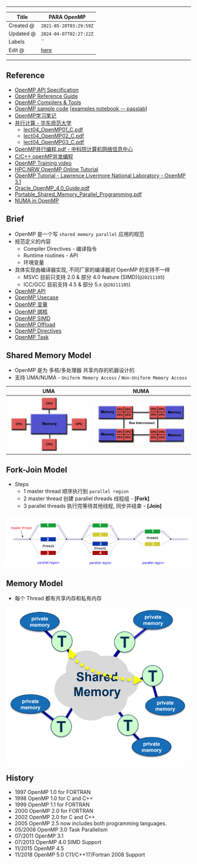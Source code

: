 -----

| Title     | PARA OpenMP                                       |
| --------- | ------------------------------------------------- |
| Created @ | `2021-05-20T03:29:59Z`                            |
| Updated @ | `2024-04-07T02:27:22Z`                            |
| Labels    | \`\`                                              |
| Edit @    | [here](https://github.com/junxnone/opt/issues/32) |

-----

## Reference

  - [OpenMP API Specification](https://www.openmp.org/specifications/)
  - [OpenMP Reference
    Guide](https://www.openmp.org/resources/refguides/)
  - [OpenMP Compilers &
    Tools](https://www.openmp.org/resources/openmp-compilers-tools/)
  - [OpenMP sample
    code](https://github.com/OpenMP/Examples/tree/main/sources)
    \[[examples notebook --
    passlab](https://passlab.github.io/Examples/intro.html)\]
  - [OpenMP学习笔记](https://blog.csdn.net/qq_40379678/article/details/107788716)
  - [并行计算 - 华东师范大学 ](http://math.ecnu.edu.cn/~jypan/Teaching/ParaComp/)
      - [lect04\_OpenMP01\_C.pdf](https://github.com/junxnone/tech-io/files/6613360/lect04_OpenMP01_C.pdf)
      - [lect04\_OpenMP02\_C.pdf](https://github.com/junxnone/tech-io/files/6613361/lect04_OpenMP02_C.pdf)
      - [lect04\_OpenMP03\_C.pdf](https://github.com/junxnone/tech-io/files/6613363/lect04_OpenMP03_C.pdf)
  - [OpenMP并行编程.pdf -
    中科院计算机网络信息中心](https://github.com/junxnone/tech-io/files/6986206/OpenMP.pdf)
  - [C/C++
    openMP并发编程](https://blog.csdn.net/qq_30024069/article/details/93355022)
  - [OpenMP Training
    video](https://www.youtube.com/watch?v=nE-xN4Bf8XI&list=PLLX-Q6B8xqZ8n8bwjGdzBJ25X2utwnoEG)
  - [HPC.NRW OpenMP Online
    Tutorial](https://hpc-wiki.info/hpc/OpenMP_in_Small_Bites)
  - [OpenMP Tutorial - Lawrence Livermore National Laboratory -
    OpenMP 3.1](https://hpc.llnl.gov/tuts/openMP/)
  - [Oracle\_OpenMP\_4.0\_Guide.pdf](https://github.com/junxnone/linuxwiki/files/7490883/Oracle_OpenMP_4.0_Guide.pdf)
  - [Portable\_Shared\_Memory\_Parallel\_Programming.pdf](https://github.com/junxnone/linuxwiki/files/7491145/Portable_Shared_Memory_Parallel_Programming.pdf)
  - [NUMA in
    OpenMP](https://www.openmp.org/wp-content/uploads/OpenMPBoothTalks-SC21-Ruud-NUMA.part_.1.pdf)

## Brief

  - OpenMP 是一个写 `shared memory parallel` 应用的规范
  - 规范定义的内容
      - Compiler Directives - 编译指令
      - Runtime routines - API
      - 环境变量
  - 具体实现由编译器实现, 不同厂家的编译器对 OpenMP 的支持不一样
      - MSVC 目前只支持 2.0 & 部分 4.0 feature (SIMD)(`@20211105`)
      - ICC/GCC 目前支持 4.5 & 部分 5.x (`@20211105`)
  - [OpenMP API](/OpenMP_API)
  - [OpenMP Usecase](/OpenMP_Usecase)
  - [OpenMP 变量](/OpenMP_变量)
  - [OpenMP 绑核](/OpenMP_Bind_Core)
  - [OpenMP SIMD](/OpenMP_SIMD)
  - [OpenMP Offload](/OpenMP_Offload)
  - [OpenMP Directives](OpenMP_Directives)
  - [OpenMP Task](/OpenMP_Task)

## Shared Memory Model

  - OpenMP 是为 多核/多处理器 共享内存的机器设计的
  - 支持 UMA/NUMA - `Uniform Memory Access` / `Non-Uniform Memory Access`

| UMA                                                          | NUMA                                                         |
| ------------------------------------------------------------ | ------------------------------------------------------------ |
| ![image](media/419b97c568258067d90f02dd211666b8e99f1db2.png) | ![image](media/9cd8f832f2b6896b6d7b4f5124efcdc893fcae2c.png) |

## Fork-Join Model

  - Steps
      - 1 master thread 顺序执行到 `parallel region`
      - 2 master thread 创建 parallel threads 线程组 - **\[Fork\]**
      - 3 parallel threads 执行完等待其他线程, 同步并结束 - **\[Join\]**

![image](media/c206e2d7ebb7b2058015890addedb25948a57625.png)

## Memory Model

  - 每个 Thread 都有共享内存和私有内存

![image](media/5c1444665ab1b43feb989dafbd46aa55568e23b5.png)

## History

  - 1997 OpenMP 1.0 for FORTRAN
  - 1998 OpenMP 1.0 for C and C++
  - 1999 OpenMP 1.1 for FORTRAN
  - 2000 OpenMP 2.0 for FORTRAN
  - 2002 OpenMP 2.0 for C and C++
  - 2005 OpenMP 2.5 now includes both programming languages.
  - 05/2008 OpenMP 3.0 Task Parallelism
  - 07/2011 OpenMP 3.1
  - 07/2013 OpenMP 4.0 SIMD Support
  - 11/2015 OpenMP 4.5
  - 11/2018 OpenMP 5.0 C11/C++17/Fortran 2008 Support
